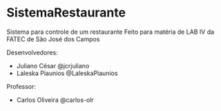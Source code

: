 # SistemaRestaurante
Sistema para controle de um restaurante
Feito para matéria de LAB IV da FATEC de São José dos Campos

Desenvolvedores:
- Juliano César @jcrjuliano
- Laleska Piaunios @LaleskaPiaunios

Professor:
- Carlos Oliveira @carlos-olr

